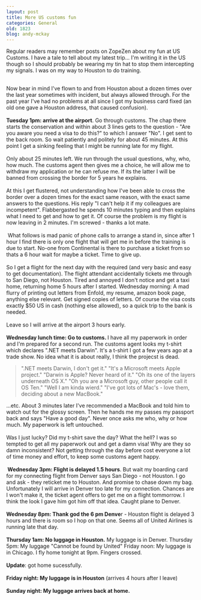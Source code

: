 ```yaml
---
layout: post
title: More US customs fun
categories: General
old: 1823
blog: andy-mckay
---
```

Regular readers may remember posts on ZopeZen about my fun at US Customs. I have a tale to tell about my latest trip... I&#39;m writing it in the US though so I should probably be wearing my tin hat to stop them intercepting my signals.  I was on my way to Houston to do training.<div><br /></div><div>Now bear in mind I&#39;ve flown to and from Houston about a dozen times over the last year sometimes with incident, but always allowed through. For the past year I&#39;ve had no problems at all since I got my business card fixed (an old one gave a Houston address, that caused confusion). </div><div><br /></div><div><span class="Apple-style-span"><span class="Apple-style-span" style="font-weight: bold">Tuesday 1pm: arrive at the airport</span>. Go through customs. The chap there starts the conservation and within about 3 lines gets to the question - &quot;Are you aware you need a visa to do this?&quot; to which I answer &quot;No&quot;. I get sent to the back room. So wait patiently and politely for about 45 minutes. At this point I get a sinking feeling that I might be running late for my flight.</span></div><div><br /></div><div><span class="Apple-style-span">Only about 25 minutes left.  We run through the usual questions, why, who, how much. The customs agent then gives me a choice, he will allow me to withdraw my application or he can refuse me. If its the latter I will be banned from crossing the border for 5 years he explains.</span></div><div><br /></div><div><span class="Apple-style-span">At this I get flustered, not understanding how I&#39;ve been able to cross the border over a dozen times for the exact same reason, with the exact same answers to the questions. His reply &quot;I can&#39;t help it if my colleagues are incompetent&quot;.  Flabbergasted he spends 10 minutes typing and then explains what I need to get and how to get it. Of course the problem is my flight is now leaving in 2 minutes. I&#39;m screwed - thanks a lot mate.</span></div><div><br /></div><div><span class="Apple-style-span">&nbsp;What follows is mad panic of phone calls to arrange a stand in, since after 1 hour I find there is only one flight that will get me in before the training is due to start. No-one from Continental is there to purchase a ticket from so thats a 6 hour wait for maybe a ticket. Time to give up.</span></div><div><br /></div><div><span class="Apple-style-span">So I get a flight for the next day with the required (and very basic  and easy to get documentation). The flight attendant accidentally tickets me through to San Diego, not Houston. Tired and annoyed I don&#39;t notice and get a taxi home, returning home 5 hours after I started.  Wednesday morning: A mad flurry of printing out letters from Enfold, my resume, amazon book page, anything else relevant. Get signed copies of letters. Of course the visa costs exactly $50 US in cash (nothing else allowed), so a quick trip to the bank is needed.</span></div><div><br /></div><div><span class="Apple-style-span">Leave so I will arrive at the airport 3 hours early. </span></div><div><br /></div><div><span class="Apple-style-span"><span class="Apple-style-span" style="font-weight: bold">Wednesday lunch time: Go to customs. </span>I have all my paperwork in order and I&#39;m prepared for a second run. The customs agent looks my t-shirt which declares &quot;.NET meets Darwin&quot;. It&#39;s a t-shirt I got a few years ago at a trade show. No idea what it is about really, I think the projecst is dead.   <blockquote>&quot;.NET meets Darwin, I don&#39;t get it.&quot; &quot;It&#39;s a Microsoft meets Apple project.&quot; &quot;Darwin is Apple? Never heard of it.&quot; &quot;Oh its one of the layers underneath OS X.&quot; &quot;Oh you are a Microsoft guy, other people call it OS Ten.&quot; &quot;Well I am kinda wierd.&quot; &quot;I&#39;ve got lots of Mac&#39;s - love them, deciding about a new MacBook.&quot; </blockquote>  ...etc. About 3 minutes later I&#39;ve recommended a MacBook and told him to watch out for the glossy screen. Then he hands me my passes my passport back and says &quot;Have a good day&quot;. Never once asks me who, why or how much. My paperwork is left untouched.</span></div><div><br /></div><div><span class="Apple-style-span">Was I just lucky? Did my t-shirt save the day? What the hell? I was so tempted to get all my paperwork out and get a damn visa! Why are they so damn inconsistent?  Not getting through the day before cost everyone a lot of time money and effort, to keep some customs agent happy.</span></div><div><br /></div><div><span class="Apple-style-span"><span class="Apple-style-span" style="font-weight: bold">&nbsp;Wednesday 3pm: Flight is delayed 1.5 hours</span>. But wait my boarding card for my connecting flight from Denver says San Diego - not Houston. I go and ask - they reticket me to Houston. And promise to chase down my bag. Unfortunately I will arrive in Denver too late for my connection. Chances are I won&#39;t make it, the ticket agent offers to get me on a flight tommorrow. I think the look I gave him got him off that idea. Caught plane to Denver.  </span></div><div><br /></div><div><span class="Apple-style-span"><span class="Apple-style-span" style="font-weight: bold">Wednesday 8pm: Thank god the 6 pm Denve</span>r - Houston flight is delayed 3 hours and there is room so I hop on that one. Seems all of United Airlines is running late that day. </span></div><div><br /></div><div><span class="Apple-style-span"><span class="Apple-style-span" style="font-weight: bold">Thursday 1am: No luggage in Houston.</span> My luggage is in Denver.  Thursday 5pm: My luggage &quot;Cannot be found by United&quot;  Friday noon: My luggage is in Chicago.  I fly home tonight at 9pm. Fingers crossed.</span></div><div><span class="Apple-style-span" style="font-weight: bold"><br /></span></div><div><span class="Apple-style-span"><strong>Update</strong>: got home sucessfully. </span></div><div><br /></div><div><span class="Apple-style-span"><span class="Apple-style-span" style="font-weight: bold">Friday night: My luggage is in Houston</span> (arrives 4 hours after I leave)</span></div><div><br /></div><div><span class="Apple-style-span"><span class="Apple-style-span" style="font-weight: bold">Sunday night: My luggage arrives back at home.</span></span></div>